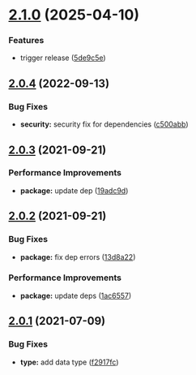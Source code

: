 # [2.1.0](https://github.com/imgarylai/use-tw-zipcode/compare/v2.0.4...v2.1.0) (2025-04-10)


### Features

* trigger release ([5de9c5e](https://github.com/imgarylai/use-tw-zipcode/commit/5de9c5e339906eb01f349d262e36f220f3d4762b))

## [2.0.4](https://github.com/imgarylai/use-tw-zipcode/compare/v2.0.3...v2.0.4) (2022-09-13)


### Bug Fixes

* **security:** security fix for dependencies ([c500abb](https://github.com/imgarylai/use-tw-zipcode/commit/c500abbdbcd07eed7d3f9a7752863c9c1ac1eda8))

## [2.0.3](https://github.com/imgarylai/use-tw-zipcode/compare/v2.0.2...v2.0.3) (2021-09-21)

### Performance Improvements

- **package:** update dep ([19adc9d](https://github.com/imgarylai/use-tw-zipcode/commit/19adc9d2d27dabc30abe67066a21741ca2017b26))

## [2.0.2](https://github.com/imgarylai/use-tw-zipcode/compare/v2.0.1...v2.0.2) (2021-09-21)

### Bug Fixes

- **package:** fix dep errors ([13d8a22](https://github.com/imgarylai/use-tw-zipcode/commit/13d8a22d3aa24237eb547c41e31f6100cd95e5bb))

### Performance Improvements

- **package:** update deps ([1ac6557](https://github.com/imgarylai/use-tw-zipcode/commit/1ac655741e79700ae9fc6b21bedf15ce036eed79))

## [2.0.1](https://github.com/imgarylai/use-tw-zipcode/compare/v2.0.0...v2.0.1) (2021-07-09)

### Bug Fixes

- **type:** add data type ([f2917fc](https://github.com/imgarylai/use-tw-zipcode/commit/f2917fc71ba276b6549124cb202148d1a8bf5a66))
